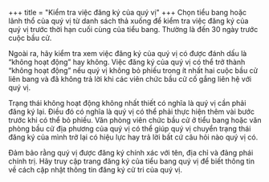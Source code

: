 +++
title = "Kiểm tra việc đăng ký của quý vị"
+++
Chọn tiểu bang hoặc lãnh thổ của quý vị từ danh sách thả xuống để kiểm tra việc đăng ký của quý vị trước thời hạn cuối cùng của tiểu bang. Thường là đến 30 ngày trước cuộc bầu cử.

Ngoài ra, hãy kiểm tra xem việc đăng ký của quý vị có được đánh dấu là “không hoạt động” hay không. Việc đăng ký của quý vị có thể trở thành “không hoạt động” nếu quý vị không bỏ phiếu trong ít nhất hai cuộc bầu cử liên bang và đã không trả lời khi các viên chức bầu cử cố gắng liên hệ với quý vị.

Trạng thái không hoạt động không nhất thiết có nghĩa là quý vị cần phải đăng ký lại. Điều đó có nghĩa là quý vị có thể phải thực hiện thêm vài bước trước khi có thể bỏ phiếu. Văn phòng viên chức bầu cử ở tiểu bang hoặc văn phòng bầu cử địa phương của quý vị có thể giúp quý vị chuyển trạng thái đăng ký của mình trở lại có hiệu lực hay trả lời bất cứ câu hỏi nào quý vị có.

Đảm bảo rằng quý vị được đăng ký chính xác với tên, địa chỉ và đảng phái chính trị. Hãy truy cập trang đăng ký của tiểu bang quý vị để biết thông tin về cách cập nhật thông tin đăng ký cử tri của quý vị.
